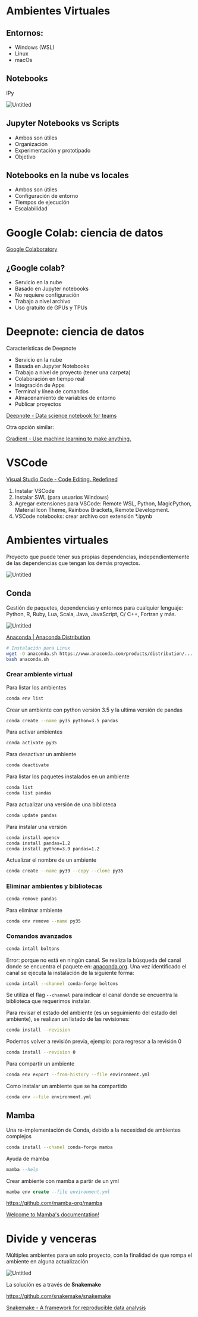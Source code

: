 # Ambientes Virtuales

## Entornos:

- Windows (WSL)
- Linux
- macOs

## Notebooks

IPy

![Untitled](../img/ipy.png)

## Jupyter Notebooks vs Scripts

- Ambos son útiles
- Organización
- Experimentación y prototipado
- Objetivo

## Notebooks en la nube vs locales

- Ambos son útiles
- Configuración de entorno
- Tiempos de ejecución
- Escalabilidad

# **Google Colab: ciencia de datos**

[Google Colaboratory](https://colab.research.google.com/)

## ¿Google colab?

- Servicio en la nube
- Basado en Jupyter notebooks
- No requiere configuración
- Trabajo a nivel archivo
- Uso gratuito de GPUs y TPUs

# Deepnote: ciencia de datos

Características de Deepnote

- Servicio en la nube
- Basada en Jupyter Notebooks
- Trabajo a nivel de proyecto (tener una carpeta)
- Colaboración en tiempo real
- Integración de Apps
- Terminal y línea de comandos
- Almacenamiento de variables de entorno
- Publicar proyectos

[Deepnote - Data science notebook for teams](https://deepnote.com/)

Otra opción similar:

[Gradient - Use machine learning to make anything.](https://gradient.run/)

# VSCode

[Visual Studio Code - Code Editing. Redefined](https://code.visualstudio.com/)

1. Instalar VSCode
2. Instalar SWL (para usuarios Windows)
3. Agregar extensiones para VSCode: Remote WSL, Python, MagicPython, Material Icon Theme, Rainbow Brackets, Remote Development.
4. VSCode notebooks: crear archivo con extensión *.ipynb

# Ambientes virtuales

Proyecto que puede tener sus propias dependencias, independientemente de las dependencias que tengan los demás proyectos.

![Untitled](../img/virtual.png)

## Conda

Gestión de paquetes, dependencias y entornos para cualquier lenguaje: Python, R, Ruby, Lua, Scala, Java, JavaScript, C/ C++, Fortran y más.

![Untitled](../img/conda.png)

[Anaconda | Anaconda Distribution](https://www.anaconda.com/products/distribution)

```bash
# Instalación para Linux
wget -O anaconda.sh https://www.anaconda.com/products/distribution/....sh
bash anaconda.sh
```

### Crear ambiente virtual

Para listar los ambientes 

```bash
conda env list
```

Crear un ambiente con python versión 3.5 y la ultima versión de pandas

```bash
conda create --name py35 python=3.5 pandas
```

Para activar ambientes

```bash
conda activate py35
```

Para desactivar un ambiente

```bash
conda deactivate
```

Para listar los paquetes instalados en un ambiente

```bash
conda list
conda list pandas
```

Para actualizar una versión de una biblioteca

```bash
conda update pandas
```

Para instalar una versión

```bash
conda install opencv
conda install pandas=1.2
conda install python=3.9 pandas=1.2
```

Actualizar el nombre de un ambiente

```bash
conda create --name py39 --copy --clone py35
```

### Eliminar ambientes y bibliotecas

```bash
conda remove pandas
```

Para eliminar ambiente

```bash
conda env remove --name py35
```

### Comandos avanzados

```bash
conda intall boltons
```

Error: porque no está en ningún canal.  Se realiza la búsqueda del canal donde se encuentra el paquete en: [anaconda.org](https://anaconda.org). Una vez identificado el canal se ejecuta la instalación de la siguiente forma:

```bash
conda intall --channel conda-forge boltons
```

Se utiliza el flag `--channel` para indicar el canal donde se encuentra la biblioteca que requerimos instalar.

Para revisar el estado del ambiente (es un seguimiento del estado del ambiente), se realizan un listado de las revisiones:

```bash
conda install --revision
```

Podemos volver a revisión previa, ejemplo: para regresar a la revisión 0

```bash
conda install --revision 0
```

Para compartir un ambiente

```bash
conda env export --from-history --file environment.yml
```

Como instalar un ambiente que se ha compartido

```bash
conda env --file environment.yml
```

## Mamba

Una re-implementación de Conda, debido a la necesidad de ambientes complejos

```bash
conda install --chanel conda-forge mamba
```

Ayuda de mamba

```sql
mamba --help
```

Crear ambiente con mamba a partir de un yml

```sql
mamba env create --file environment.yml
```

https://github.com/mamba-org/mamba

[Welcome to Mamba's documentation!](https://mamba.readthedocs.io/en/latest/)

# Divide y venceras

Múltiples ambientes para un solo proyecto, con la finalidad de que rompa el ambiente en alguna actualización

![Untitled](../img/divide.png)

La solución es a través de **Snakemake**

https://github.com/snakemake/snakemake

[Snakemake - A framework for reproducible data analysis](https://snakemake.github.io/)